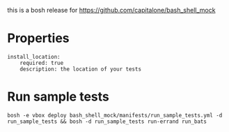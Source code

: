 this is a bosh release for https://github.com/capitalone/bash_shell_mock

# Properties
```
install_location: 
    required: true
    description: the location of your tests
```

# Run sample tests

```
bosh -e vbox deploy bash_shell_mock/manifests/run_sample_tests.yml -d run_sample_tests && bosh -d run_sample_tests run-errand run_bats
```
